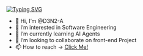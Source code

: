 [![Typing SVG](https://readme-typing-svg.demolab.com?font=Fira+Code&pause=1000&color=C7E8CA&vCenter=true&width=435&lines=Welcome+to+my+GitHub+page;Feel+free+to+checkout+my+projects)](https://www.linkedin.com/in/anmol-sharma-691515208)

- 👋 Hi, I’m @D3N2-A
- 👀 I’m interested in Software Engineering 
- 🌱 I’m currently learning AI Agents
- 💞️ I’m looking to collaborate on front-end Project
- 📫 How to reach -> [Click Me!](mailto:anmolsharma999937@gmail.com?subject=[GitHub]%20Source%20Han%20Sans)




<!---
D3N2-A/D3N2-A is a ✨ special ✨ repository because its `README.md` (this file) appears on your GitHub profile.
You can click the Preview link to take a look at your changes.
--->


